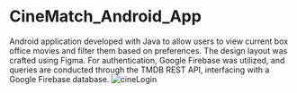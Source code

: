 # CineMatch_Android_App


Android application developed with Java to allow users to view current box office movies and filter them based on preferences. The design layout was crafted using Figma. For authentication, Google Firebase was utilized, and queries are conducted through the TMDB REST API, interfacing with a Google Firebase database.
![cineLogin](https://github.com/josmarqu/CineMatch_Android_App/assets/54965484/97a71a45-fe84-4e20-a377-8e8114246a80)
